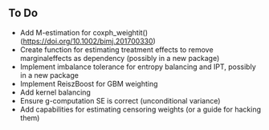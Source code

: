 ## To Do

* Add M-estimation for coxph_weightit() (https://doi.org/10.1002/bimj.201700330)
* Create function for estimating treatment effects to remove marginaleffects as dependency (possibly in a new package)
* Implement imbalance tolerance for entropy balancing and IPT, possibly in a new package
* Implement ReiszBoost for GBM weighting
* Add kernel balancing
* Ensure g-computation SE is correct (unconditional variance)
* Add capabilities for estimating censoring weights (or a guide for hacking them)